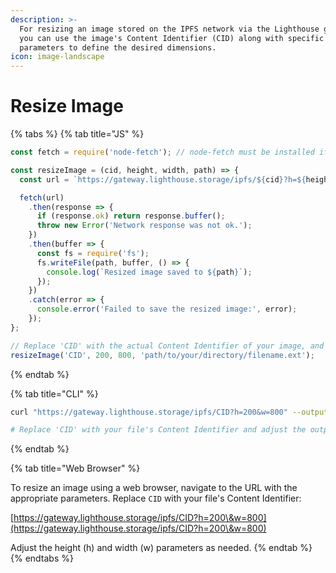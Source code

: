 ```yaml
---
description: >-
  For resizing an image stored on the IPFS network via the Lighthouse gateway,
  you can use the image's Content Identifier (CID) along with specific query
  parameters to define the desired dimensions.
icon: image-landscape
---
```


# Resize Image



{% tabs %}
{% tab title="JS" %}
```javascript
const fetch = require('node-fetch'); // node-fetch must be installed if you're using Node.js versions before 18.x

const resizeImage = (cid, height, width, path) => {
  const url = `https://gateway.lighthouse.storage/ipfs/${cid}?h=${height}&w=${width}`;

  fetch(url)
    .then(response => {
      if (response.ok) return response.buffer();
      throw new Error('Network response was not ok.');
    })
    .then(buffer => {
      const fs = require('fs');
      fs.writeFile(path, buffer, () => {
        console.log(`Resized image saved to ${path}`);
      });
    })
    .catch(error => {
      console.error('Failed to save the resized image:', error);
    });
};

// Replace 'CID' with the actual Content Identifier of your image, and 'path' with your desired file path.
resizeImage('CID', 200, 800, 'path/to/your/directory/filename.ext');

```
{% endtab %}

{% tab title="CLI" %}
```sh
curl "https://gateway.lighthouse.storage/ipfs/CID?h=200&w=800" --output path/to/your/directory/filename.ext

# Replace 'CID' with your file's Content Identifier and adjust the output path accordingly.
```
{% endtab %}

{% tab title="Web Browser" %}


To resize an image using a web browser, navigate to the URL with the appropriate parameters. Replace `CID` with your file's Content Identifier:

[https://gateway.lighthouse.storage/ipfs/CID?h=200\&w=800](https://gateway.lighthouse.storage/ipfs/CID?h=200\&w=800)

Adjust the height (h) and width (w) parameters as needed.
{% endtab %}
{% endtabs %}
